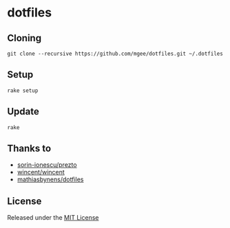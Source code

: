 dotfiles
========

## Cloning

`git clone --recursive https://github.com/mgee/dotfiles.git ~/.dotfiles`

## Setup

`rake setup`

## Update

`rake`

## Thanks to

- [sorin-ionescu/prezto](https://github.com/sorin-ionescu/prezto)
- [wincent/wincent](https://github.com/wincent/wincent)
- [mathiasbynens/dotfiles](https://github.com/mathiasbynens/dotfiles)

## License

Released under the [MIT License](LICENSE)
